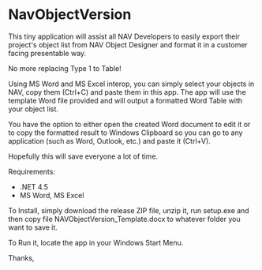 # NavObjectVersion
This tiny application will assist all NAV Developers to easily export their project's object list from NAV Object Designer and format it in a customer facing presentable way.

No more replacing Type 1 to Table!

Using MS Word and MS Excel interop, you can simply select your objects in NAV, copy them (Ctrl+C) and paste them in this app.
The app will use the template Word file provided and will output a formatted Word Table with your object list.

You have the option to either open the created Word document to edit it or to copy the formatted result to Windows Clipboard so you can go to any application (such as Word, Outlook, etc.) and paste it (Ctrl+V).

Hopefully this will save everyone a lot of time.

Requirements: 
- .NET 4.5
- MS Word, MS Excel

To Install, simply download the release ZIP file, unzip it, run setup.exe and then copy file NAVObjectVersion_Template.docx to whatever folder you want to save it.

To Run it, locate the app in your Windows Start Menu.

Thanks,
